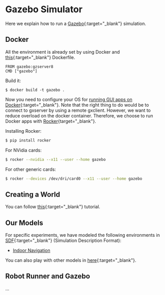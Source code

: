 # Gazebo Simulator

Here we explain how to run a [Gazebo](http://gazebosim.org/){:target="_blank"} simulation.

## Docker

All the environment is already set by using Docker and [this](https://hub.docker.com/_/gazebo){:target="_blank"} Dockerfile. 

```
FROM gazebo:gzserver8
CMD ["gazebo"]
```

Build it:

```
$ docker build -t gazebo .
```

Now you need to configure your OS for [running GUI apps on Docker](https://medium.com/@SaravSun/running-gui-applications-inside-docker-containers-83d65c0db110){:target="_blank"}. Note that the right thing to do would be to connect to gxserver by using a remote gxclient. However, we want to reduce overload on the docker container. Therefore, we choose to run Docker apps with [Rocker](https://github.com/osrf/rocker){target="_blank"}.

Installing Rocker:
```bash
$ pip install rocker
```

For NVidia cards:
```bash
$ rocker --nvidia --x11 --user --home gazebo
```

For other generic cards:
```bash
$ rocker --devices /dev/dri/card0 --x11 --user --home gazebo
```


## Creating a World

You can follow [this](http://gazebosim.org/tutorials?tut=build_world){:target="_blank"} tutorial.

## Our Models

For specific experiments, we have modeled the following environments in [SDF](http://sdformat.org/){:target="_blank"} (Simulation Description Format):

- [Indoor Navigation](#)

You can also play with other models in [here](https://github.com/osrf/gazebo_models){:target="_blank"}.

## Robot Runner and Gazebo

...
